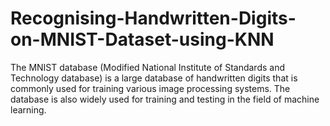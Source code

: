 # Recognising-Handwritten-Digits-on-MNIST-Dataset-using-KNN
The MNIST database (Modified National Institute of Standards and Technology database) is a large database of handwritten digits that is commonly used for training various image processing systems. The database is also widely used for training and testing in the field of machine learning.

